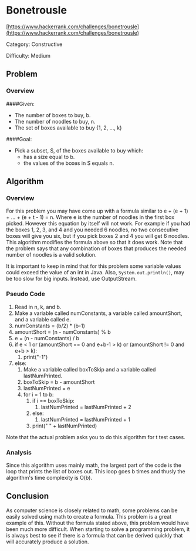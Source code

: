 # Bonetrousle
[https://www.hackerrank.com/challenges/bonetrousle](https://www.hackerrank.com/challenges/bonetrousle)

Category: Constructive

Difficulty: Medium


## Problem

### Overview

####Given:
* The number of boxes to buy, b.
* The number of noodles to buy, n.
* The set of boxes available to buy {1, 2, ..., k}

####Goal:
* Pick a subset, S, of the boxes available to buy which:
    * has a size equal to b.
    * the values of the boxes in S equals n.

## Algorithm

### Overview
<p>
For this problem you may have come up with a formula similar to e + (e + 1) + ... + (e + t - 1) = n.
Where e is the number of noodles in the first box picked. However this equation by itself will not work.
For example if you had the boxes 1, 2, 3, and 4 and you needed 6 noodles, no two consecutive boxes
will give you six, but if you pick boxes 2 and 4 you will get 6 noodles. This algorithm modifies the
formula above so that it does work. Note that the problem says that any combination of boxes that produces
the needed number of noodles is a valid solution.
</p>

It is important to keep in mind that for this problem some variable values could exceed the value of an int in Java. Also, `System.out.println()`, may be too slow for big inputs. Instead, use OutputStream.

### Pseudo Code
1. Read in n, k, and b.
2. Make a variable called numConstants, a variable called amountShort, and a variable called e.
3. numConstants = (b/2) * (b-1)
4. amountShort = (n - numConstants) % b
5. e = (n - numConstants) / b
6. if e < 1 or (amountShort == 0 and e+b-1 > k) or (amountShort != 0 and e+b > k):
    1. print("-1")
7. else:
    1. Make a variable called boxToSkip and a variable called lastNumPrinted.
    2. boxToSkip = b - amountShort
    3. lastNumPrinted = e
    4. for i = 1 to b:
        1. if i == boxToSkip:
            1. lastNumPrinted = lastNumPrinted + 2
        2. else:
            1. lastNumPrinted = lastNumPrinted + 1
        3. print(" " + lastNumPrinted)

Note that the actual problem asks you to do this algorithm for t test cases.

### Analysis
<p>
Since this algorithm uses mainly math, the largest part of the code is the loop that prints
the list of boxes out. This loop goes b times and thusly the algorithm's time complexity is O(b).
</p>

## Conclusion
<p>
As computer science is closely related to math, some problems can be easily solved 
using math to create a formula. This problem is a great example of this. Without the formula stated
above, this problem would have been much more difficult. When starting to solve a programming
problem, it is always best to see if there is a formula that can be derived quickly 
that will accurately produce a solution. 
</p>